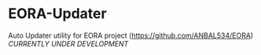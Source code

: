 # EORA-Updater
Auto Updater utility for EORA project (https://github.com/ANBAL534/EORA)  
_CURRENTLY UNDER DEVELOPMENT_
